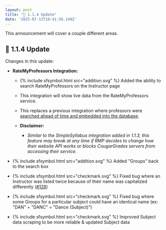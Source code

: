 ```yaml
---
layout: post
title: "🎉 1.1.4 Update"
date: '2025-07-13T10:41:56.149Z'
---
```


This announcement will cover a couple different areas.

## 🔧 1.1.4 Update

Changes in this update:

- **RateMyProfessors Integration:**
  - {% include sfsymbol.html src="addition.svg" %} Added the ability to search RateMyProfessors on the Instructor page
  - This integration will show live data from the RateMyProfessors service.
  - This replaces a previous integration where professors were [searched ahead of time and embedded into the database](https://github.com/cougargrades/publicdata/tree/master/documents/com.ratemyprofessors).
  - **Disclaimer:**
    - _Similar to the SimpleSyllabus integration added in 1.1.3, this feature may break at any time if RMP decides to change how their website API works or blocks CougarGrades servers from accessing their service._
  
    <dango-photoswipe-album>
      <dango-photoswipe-album-item src="/assets/2025-07-14_001.png"></dango-photoswipe-album-item>
      <dango-photoswipe-album-item src="/assets/2025-07-14_002.png"></dango-photoswipe-album-item>
      <dango-photoswipe-album-item src="/assets/2025-07-14_003.png"></dango-photoswipe-album-item>
      <dango-photoswipe-album-item src="/assets/2025-07-14_004.png"></dango-photoswipe-album-item>
    </dango-photoswipe-album>

- {% include sfsymbol.html src="addition.svg" %} Added "Groups" back to the search box
- {% include sfsymbol.html src="checkmark.svg" %} Fixed bug where an Instructor was listed twice because of their name was capitalized differently ([#128](https://github.com/cougargrades/web/issues/128))
- {% include sfsymbol.html src="checkmark.svg" %} Fixed bug where some Groups for a particular subject could have an identical name (ex: "DAN" + "DANC" = "Dance (Subject)")
- {% include sfsymbol.html src="checkmark.svg" %} Improved Subject data scraping to be more reliable &amp; updated Subject data

